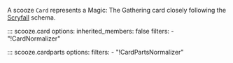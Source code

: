 A scooze `Card` represents a Magic: The Gathering card closely following the
[Scryfall](https://scryfall.com/docs/api/cards) schema.

::: scooze.card
    options:
        inherited_members: false
        filters:
            - "!CardNormalizer"

::: scooze.cardparts
    options:
        filters:
            - "!CardPartsNormalizer"
